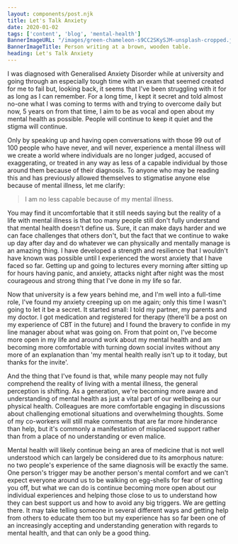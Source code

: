 ```yaml
---
layout: components/post.njk
title: Let's Talk Anxiety
date: 2020-01-02
tags: ['content', 'blog', 'mental-health']
BannerImageURL: "/images/green-chameleon-s9CC2SKySJM-unsplash-cropped.jpg"
BannerImageTitle: Person writing at a brown, wooden table.
heading: Let's Talk Anxiety
---
```

<!-- Brains are funny old things, aren't they? Somehow every human on this planet has the same anatomy and yet they all function differently.

Roughly 1 in 100 people will be diagnosed with a mental illness at some point in their life which is an incredibly large number of people when you really stop to consider it.  -->

<!-- Excerpt Start --> 
I was diagnosed with Generalised Anxiety Disorder while at university and going through an especially tough time with an exam that seemed created for me to fail <!-- Excerpt End -->but, looking back, it seems that I've been struggling with it for as long as I can remember. For a long time, I kept it secret and told almost no-one what I was coming to terms with and trying to overcome daily but now, 5 years on from that time, I aim to be as vocal and open about my mental health as possible. People will continue to keep it quiet and the stigma will continue.

Only by speaking up and having open conversations with those 99 out of 100 people who have never, and will never, experience a mental illness will we create a world where individuals are no longer judged, accused of exaggerating, or treated in any way as less of a capable individual by those around them because of their diagnosis. To anyone who may be reading this and has previously allowed themselves to stigmatise anyone else because of mental illness, let me clarify:

> I am no less capable because of my mental illness.

You may find it uncomfortable that it still needs saying but the reality of a life with mental illness is that too many people still don't fully understand that mental health doesn't define us. Sure, it can make days harder and we can face challenges that others don't, but the fact that we continue to wake up day after day and do whatever we can physically and mentally manage is an amazing thing. I have developed a strength and resilience that I wouldn't have known was possible until I experienced the worst anxiety that I have faced so far. Getting up and going to lectures every morning after sitting up for hours having panic, and anxiety, attacks night after night was the most courageous and strong thing that I've done in my life so far.

Now that university is a few years behind me, and I'm well into a full-time role, I've found my anxiety creeping up on me again; only this time I wasn't going to let it be a secret. It started small: I told my partner, my parents and my doctor. I got medication and registered for therapy (there'll be a post on my experience of CBT in the future) and I found the bravery to confide in my line manager about what was going on. From that point on, I've become more open in my life and around work about my mental health and am becoming more comfortable with turning down social invites without any more of an explanation than 'my mental health really isn't up to it today, but thanks for the invite'.

And the thing that I've found is that, while many people may not fully comprehend the reality of living with a mental illness, the general perception is shifting. As a generation, we're becoming more aware and understanding of mental health as just a vital part of our wellbeing as our physical health. Colleagues are more comfortable engaging in discussions about challenging emotional situations and overwhelming thoughts. Some of my co-workers will still make comments that are far more hinderance than help, but it's commonly a manifestation of misplaced support rather than from a place of no understanding or even malice.

Mental health will likely continue being an area of medicine that is not well understood which can largely be considered due to its amorphous nature: no two people's experience of the same diagnosis will be exactly the same. One person's trigger may be another person's mental comfort and we can't expect everyone around us to be walking on egg-shells for fear of setting you off, but what we can do is continue becoming more open about our individual experiences and helping those close to us to understand how they can best support us and how to avoid any big triggers. We are getting there. It may take telling someone in several different ways and getting help from others to educate them too but my experience has so far been one of an increasingly accepting and understanding generation with regards to mental health, and that can only be a good thing.